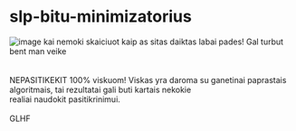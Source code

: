 # slp-bitu-minimizatorius
![image](https://user-images.githubusercontent.com/100084190/218776141-3c06b8ab-0cda-4e7d-ae13-788cde344c05.png)
kai nemoki skaiciuot kaip as sitas daiktas labai pades! Gal turbut bent man veike
<br><br>
<br>NEPASITIKEKIT 100% viskuom! Viskas yra daroma su ganetinai paprastais algoritmais, tai rezultatai gali buti kartais nekokie
<br> realiai naudokit pasitikrinimui.
<br><br>GLHF

